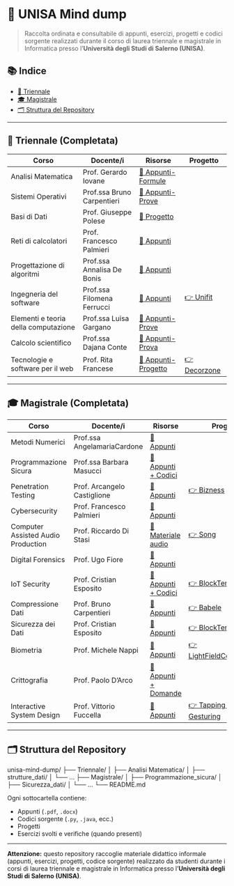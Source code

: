 # 🧠 UNISA Mind dump

> Raccolta ordinata e consultabile di appunti, esercizi, progetti e codici sorgente realizzati durante il corso di laurea triennale e magistrale in Informatica presso l’**Università degli Studi di Salerno (UNISA)**.

## 📚 Indice

- [📘 Triennale](#-triennale-completata)
- [🎓 Magistrale](#-magistrale-completata)
- [🗂️ Struttura del Repository](#-struttura-del-repository)

---

## 📘 Triennale (Completata)

| Corso | Docente/i | Risorse | Progetto |
|-------|-----------|---------|----------|
| Analisi Matematica | Prof. Gerardo Iovane | [📄 Appunti-Formule](./Triennale/Analisi%20Matematica) ||
| Sistemi Operativi | Prof.ssa Bruno Carpentieri | [📄 Appunti-Prove](./Triennale/Sistemi%20Operativi) ||
| Basi di Dati | Prof. Giuseppe Polese | [📄 Progetto](./Triennale/Basi%20di%20Dati) ||
| Reti di calcolatori | Prof. Francesco Palmieri | [📄 Appunti](./Triennale/Reti%20di%20calcolatori) ||
| Progettazione di algoritmi | Prof.ssa Annalisa De Bonis | [📄 Appunti](./Triennale/Progettazione%20di%algoritmi) ||
| Ingegneria del software | Prof.ssa Filomena Ferrucci | [📄 Appunti](./Triennale/Ingegneria%20del%20software) |[👉 Unifit](https://github.com/paolocantarella7/Unifit-frontend)|
| Elementi e teoria della computazione | Prof.ssa Luisa Gargano | [📄 Appunti-Prove](./Triennale/Elementi%20e%20teoria%20della%20computazione) ||
| Calcolo scientifico | Prof.ssa Dajana Conte | [📄 Appunti-Prova](./Triennale/Calcolo%20scientifico) ||
| Tecnologie e software per il web | Prof. Rita Francese | [📄 Appunti-Progetto](./Triennale/Tecnologie%20e%20software%20per%20il%20web) | [👉 Decorzone](https://github.com/mattdr5/Decorzone)||


---

## 🎓 Magistrale (Completata)

| Corso | Docente/i | Risorse | Progetto |
|-------|-----------|---------|----------|
| Metodi Numerici | Prof.ssa AngelamariaCardone | [📄 Appunti](./Magistrale/Metodi%20Numerici) ||
| Programmazione Sicura | Prof.ssa Barbara Masucci | [📄 Appunti + Codici](./Magistrale/Programmazione%20Sicura) ||
| Penetration Testing | Prof. Arcangelo Castiglione | [📄 Appunti ](./Magistrale/Penetration%20Testing) |[👉 Bizness](https://github.com/secLuk3/Penetration-Testing-Project-Unisa-23-24)|
| Cybersecurity | Prof. Francesco Palmieri | [📄 Appunti ](./Magistrale/Cybersecurity) ||
| Computer Assisted Audio Production | Prof. Riccardo Di Stasi | [📄 Materiale audio ](./Magistrale/Computer%20Assisted%20Audio%20Production) |[👉 Song](./Magistrale/Computer%20Assisted%20Audio%20Production/project)|
| Digital Forensics | Prof. Ugo Fiore | [📄 Appunti](./Magistrale/Digital%20Forensics) ||
| IoT Security | Prof. Cristian Esposito | [📄 Appunti + Codici](./Magistrale/IoT%20Security) |[👉 BlockTemp](https://github.com/Luke31999/BlockTemp)|
| Compressione Dati | Prof. Bruno Carpentieri | [📄 Appunti ](./Magistrale/Compressione%20Dati) |[👉 Babele](https://github.com/secLuk3/Babele_Gruppo24_FVAB)|
| Sicurezza dei Dati | Prof. Cristian Esposito | [📄 Appunti ](./Magistrale/Sicurezza%20dei%20Dati) |[👉 BlockTemp](https://github.com/Luke31999/BlockTemp)|
| Biometria | Prof. Michele Nappi | [📄 Appunti ](./Magistrale/Fondamenti%20di%20visione%20artificiale%20e%20biometria) | [👉 LightFieldCompression](https://github.com/mattdr5/LightFieldImageCompression)|
| Crittografia | Prof. Paolo D’Arco | [📄 Appunti + Domande](./Magistrale/Crittografia) ||
| Interactive System Design | Prof. Vittorio Fuccella | [📄 Appunti ](./Magistrale/Interactive%20System%20Design) |[👉 Tapping vs Gesturing](https://gitlab.com/g4660/isd23-24/exp2/data)|

---

## 🗂️ Struttura del Repository
unisa-mind-dump/
├── Triennale/
│   ├── Analisi Matematica/
│   ├── strutture_dati/
│   └── ...
├── Magistrale/
│   ├── Programmazione_sicura/
│   ├── Sicurezza_dati/
│   └── ...
└── README.md

Ogni sottocartella contiene:
- Appunti (`.pdf`, `.docx`)
- Codici sorgente (`.py`, `.java`, ecc.)
- Progetti 
- Esercizi svolti e verifiche (quando presenti)

---
**Attenzione:** questo repository raccoglie materiale didattico informale (appunti, esercizi, progetti, codice sorgente) realizzato da studenti durante i corsi di laurea triennale e magistrale in Informatica presso l’**Università degli Studi di Salerno (UNISA)**.

